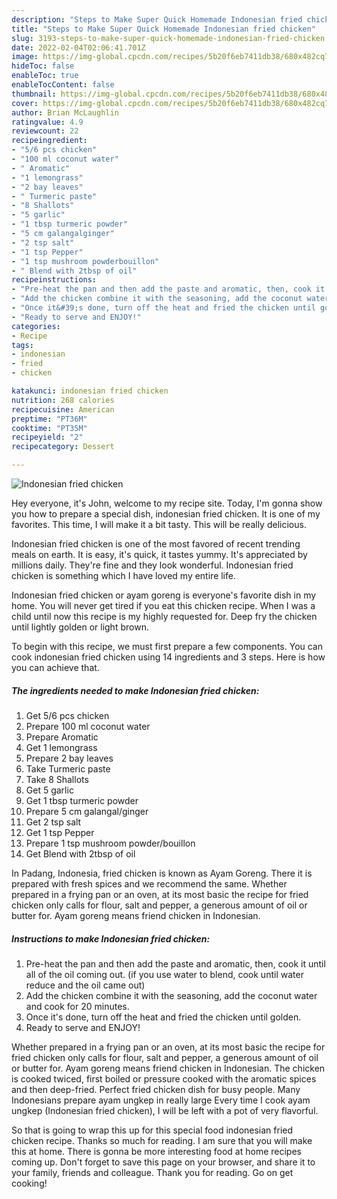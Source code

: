 ```yaml
---
description: "Steps to Make Super Quick Homemade Indonesian fried chicken"
title: "Steps to Make Super Quick Homemade Indonesian fried chicken"
slug: 3193-steps-to-make-super-quick-homemade-indonesian-fried-chicken
date: 2022-02-04T02:06:41.701Z
image: https://img-global.cpcdn.com/recipes/5b20f6eb7411db38/680x482cq70/indonesian-fried-chicken-recipe-main-photo.jpg
hideToc: false
enableToc: true
enableTocContent: false
thumbnail: https://img-global.cpcdn.com/recipes/5b20f6eb7411db38/680x482cq70/indonesian-fried-chicken-recipe-main-photo.jpg
cover: https://img-global.cpcdn.com/recipes/5b20f6eb7411db38/680x482cq70/indonesian-fried-chicken-recipe-main-photo.jpg
author: Brian McLaughlin
ratingvalue: 4.9
reviewcount: 22
recipeingredient:
- "5/6 pcs chicken"
- "100 ml coconut water"
- " Aromatic"
- "1 lemongrass"
- "2 bay leaves"
- " Turmeric paste"
- "8 Shallots"
- "5 garlic"
- "1 tbsp turmeric powder"
- "5 cm galangalginger"
- "2 tsp salt"
- "1 tsp Pepper"
- "1 tsp mushroom powderbouillon"
- " Blend with 2tbsp of oil"
recipeinstructions:
- "Pre-heat the pan and then add the paste and aromatic, then, cook it until all of the oil coming out. (if you use water to blend, cook until water reduce and the oil came out)"
- "Add the chicken combine it with the seasoning, add the coconut water and cook for 20 minutes."
- "Once it&#39;s done, turn off the heat and fried the chicken until golden."
- "Ready to serve and ENJOY!"
categories:
- Recipe
tags:
- indonesian
- fried
- chicken

katakunci: indonesian fried chicken 
nutrition: 268 calories
recipecuisine: American
preptime: "PT36M"
cooktime: "PT35M"
recipeyield: "2"
recipecategory: Dessert

---
```



![Indonesian fried chicken](https://img-global.cpcdn.com/recipes/5b20f6eb7411db38/680x482cq70/indonesian-fried-chicken-recipe-main-photo.jpg)

Hey everyone, it's John, welcome to my recipe site. Today, I'm gonna show you how to prepare a special dish, indonesian fried chicken. It is one of my favorites. This time, I will make it a bit tasty. This will be really delicious.

Indonesian fried chicken is one of the most favored of recent trending meals on earth. It is easy, it's quick, it tastes yummy. It's appreciated by millions daily. They're fine and they look wonderful. Indonesian fried chicken is something which I have loved my entire life.

Indonesian fried chicken or ayam goreng is everyone&#39;s favorite dish in my home. You will never get tired if you eat this chicken recipe. When I was a child until now this recipe is my highly requested for. Deep fry the chicken until lightly golden or light brown.


To begin with this recipe, we must first prepare a few components. You can cook indonesian fried chicken using 14 ingredients and 3 steps. Here is how you can achieve that.

<!--inarticleads1-->

##### The ingredients needed to make Indonesian fried chicken:

1. Get 5/6 pcs chicken
1. Prepare 100 ml coconut water
1. Prepare  Aromatic
1. Get 1 lemongrass
1. Prepare 2 bay leaves
1. Take  Turmeric paste
1. Take 8 Shallots
1. Get 5 garlic
1. Get 1 tbsp turmeric powder
1. Prepare 5 cm galangal/ginger
1. Get 2 tsp salt
1. Get 1 tsp Pepper
1. Prepare 1 tsp mushroom powder/bouillon
1. Get  Blend with 2tbsp of oil


In Padang, Indonesia, fried chicken is known as Ayam Goreng. There it is prepared with fresh spices and we recommend the same. Whether prepared in a frying pan or an oven, at its most basic the recipe for fried chicken only calls for flour, salt and pepper, a generous amount of oil or butter for. Ayam goreng means friend chicken in Indonesian. 

<!--inarticleads2-->

##### Instructions to make Indonesian fried chicken:

1. Pre-heat the pan and then add the paste and aromatic, then, cook it until all of the oil coming out. (if you use water to blend, cook until water reduce and the oil came out)
1. Add the chicken combine it with the seasoning, add the coconut water and cook for 20 minutes.
1. Once it&#39;s done, turn off the heat and fried the chicken until golden.
1. Ready to serve and ENJOY!

Whether prepared in a frying pan or an oven, at its most basic the recipe for fried chicken only calls for flour, salt and pepper, a generous amount of oil or butter for. Ayam goreng means friend chicken in Indonesian. The chicken is cooked twiced, first boiled or pressure cooked with the aromatic spices and then deep-fried. Perfect fried chicken dish for busy people. Many Indonesians prepare ayam ungkep in really large Every time I cook ayam ungkep (Indonesian fried chicken), I will be left with a pot of very flavorful. 

So that is going to wrap this up for this special food indonesian fried chicken recipe. Thanks so much for reading. I am sure that you will make this at home. There is gonna be more interesting food at home recipes coming up. Don't forget to save this page on your browser, and share it to your family, friends and colleague. Thank you for reading. Go on get cooking!
